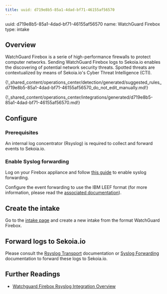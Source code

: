 ```yaml
---
title: uuid: d719e8b5-85a1-4dad-bf71-46155af56570
---
```


uuid: d719e8b5-85a1-4dad-bf71-46155af56570
name: WatchGuard Firebox
type: intake

## Overview

WatchGuard Firebox is a serie of high-performance firewalls to protect computer networks.
Sending WatchGuard Firebox logs to Sekoia.io enables the discovering of potential network security threats. Spotted threats are contextualized by means of  Sekoia.io's Cyber Threat Intelligence (CTI).

{!_shared_content/operations_center/detection/generated/suggested_rules_d719e8b5-85a1-4dad-bf71-46155af56570_do_not_edit_manually.md!}

{!_shared_content/operations_center/integrations/generated/d719e8b5-85a1-4dad-bf71-46155af56570.md!}


## Configure

### Prerequisites

An internal log concentrator (Rsyslog) is required to collect and forward events to Sekoia.io.

### Enable Syslog forwarding

Log on your Firebox appliance and follow [this guide](https://www.watchguard.com/help/docs/help-center/en-US/Content/Integration-Guides/General/ubuntu_rsyslog.html) to enable syslog forwarding.

Configure the event forwarding to use the IBM LEEF format (for more information, please read the [associated documentation](http://www.watchguard.com/help/docs/fireware/12/en-us/Content/en-US/logging/send_logs_to_syslog_c.html)).

## Create the intake

Go to the [intake page](https://app.sekoia.io/operations/intakes) and create a new intake from the format WatchGuard Firebox.

## Forward logs to Sekoia.io

Please consult the [Rsyslog Transport](../../../ingestion_methods/rsyslog/) documentation or [Syslog Forwarding](../../../../ingestion_methods/sekoiaio_forwarder/) documentation to forward these logs to Sekoia.io.

## Further Readings
- [Watchguard Firebox Rsyslog Integration Overview](https://www.watchguard.com/help/docs/help-center/en-US/Content/Integration-Guides/General/ubuntu_rsyslog.html)
